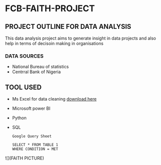 # FCB-FAITH-PROJECT
## PROJECT OUTLINE FOR DATA ANALYSIS
This data analysis project aims to generate insight in data projects and also help in terms of decisoin making in organisations
### DATA SOURCES 
- National Bureau of statistics
- Centrral Bank of Nigeria
## TOOL USED
- Ms Excel for data cleaning [download here](https://microsoft.com)
- Microsoft power BI
- Python
- SQL


  ```
  Google Query Sheet
  
  SELECT * FROM TABLE 1
  WHERE CONDITION = MET
  
  ```
![](FAITH PICTURE)
